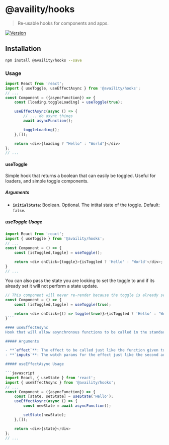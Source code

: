 # @availity/hooks

> Re-usable hooks for components and apps.

[![Version](https://img.shields.io/npm/v/@availity/hooks.svg?style=for-the-badge)](https://www.npmjs.com/package/@availity/hooks)

## Installation

```bash
npm install @availity/hooks --save
```

### Usage

```javascript
import React from 'react';
import { useToggle, useEffectAsync } from '@availity/hooks';
// ...
const Component = ({asyncFunction}) => {
    const [loading,toggleLoading] = useToggle(true);

    useEffectAsync(async () => {
        // ... do async things
        await asyncFunction();

        toggleLoading();
    },[]);

    return <div>{loading ? "Hello" : "World"}</div>
};
// ...
```

#### useToggle
Simple hook that returns a boolean that can easily be toggled. Useful for loaders, and simple toggle components.

##### Arguments

- **`initialState`**: Boolean. Optional. The intital state of the toggle. Default: `false`.

##### useToggle Usage

```javascript
import React from 'react';
import { useToggle } from '@availity/hooks';
// ...
const Component = () => {
    const [isToggled,toggle] = useToggle();

    return <div onClick={toggle}>{isToggled ? 'Hello' : 'World'</div>;
}
// ...
```

You can also pass the state you are looking to set the toggle to and if its already set it will not perform a state update.
```javascript
// This component will never re-render because the toggle is already set to `true`
const Component = () => {
    const [isToggled,toggle] = useToggle(true);

    return <div onClick={() => toggle(true)}>{isToggled ? 'Hello' : 'World'</div>;
}```

#### useEffectAsync
Hook that will allow asynchronous functions to be called in the standard `useEffect` React hook.

##### Arguments

- **`effect`**: The effect to be called just like the function given to `useEffect`.
- **`inputs`**: The watch params for the effect just like the second arg in `useEffect`.

##### useEffectAsync Usage

```javascript
import React, { useState } from 'react';
import { useEffectAsync } from '@availity/hooks';
// ...
const Component = ({asyncFunction}) => {
    const [state, setState] = useState('Hello');
    useEffectAsync(async () => {
        const newState = await asyncFunction();

        setState(newState);
    },[]);

    return <div>{state}</div>
};
// ...
```